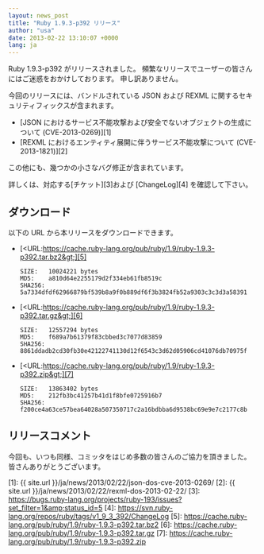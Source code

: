 ```yaml
---
layout: news_post
title: "Ruby 1.9.3-p392 リリース"
author: "usa"
date: 2013-02-22 13:10:07 +0000
lang: ja
---
```


Ruby 1.9.3-p392 がリリースされました。 頻繁なリリースでユーザーの皆さんにはご迷惑をおかけしております。 申し訳ありません。

今回のリリースには、バンドルされている JSON および REXML に関するセキュリティフィックスが含まれます。

* [JSON におけるサービス不能攻撃および安全でないオブジェクトの生成について
  (CVE-2013-0269)][1]
* [REXML におけるエンティティ展開に伴うサービス不能攻撃について
  (CVE-2013-1821)][2]

この他にも、幾つかの小さなバグ修正が含まれています。

詳しくは、対応する[チケット][3]および [ChangeLog][4] を確認して下さい。

## ダウンロード

以下の URL から本リリースをダウンロードできます。

* [&lt;URL:https://cache.ruby-lang.org/pub/ruby/1.9/ruby-1.9.3-p392.tar.bz2&gt;][5]

      SIZE:   10024221 bytes
      MD5:    a810d64e2255179d2f334eb61fb8519c
      SHA256: 5a7334dfdf62966879bf539b8a9f0b889df6f3b3824fb52a9303c3c3d3a58391

* [&lt;URL:https://cache.ruby-lang.org/pub/ruby/1.9/ruby-1.9.3-p392.tar.gz&gt;][6]

      SIZE:   12557294 bytes
      MD5:    f689a7b61379f83cbbed3c7077d83859
      SHA256: 8861ddadb2cd30fb30e42122741130d12f6543c3d62d05906cd41076db70975f

* [&lt;URL:https://cache.ruby-lang.org/pub/ruby/1.9/ruby-1.9.3-p392.zip&gt;][7]

      SIZE:   13863402 bytes
      MD5:    212fb3bc41257b41d1f8bfe0725916b7
      SHA256: f200ce4a63ce57bea64028a507350717c2a16bdbba6d9538bc69e9e7c2177c8b

## リリースコメント

今回も、いつも同様、コミッタをはじめ多数の皆さんのご協力を頂きました。 皆さんありがとうございます。



[1]: {{ site.url }}/ja/news/2013/02/22/json-dos-cve-2013-0269/
[2]: {{ site.url }}/ja/news/2013/02/22/rexml-dos-2013-02-22/
[3]: https://bugs.ruby-lang.org/projects/ruby-193/issues?set_filter=1&amp;status_id=5
[4]: https://svn.ruby-lang.org/repos/ruby/tags/v1_9_3_392/ChangeLog
[5]: https://cache.ruby-lang.org/pub/ruby/1.9/ruby-1.9.3-p392.tar.bz2
[6]: https://cache.ruby-lang.org/pub/ruby/1.9/ruby-1.9.3-p392.tar.gz
[7]: https://cache.ruby-lang.org/pub/ruby/1.9/ruby-1.9.3-p392.zip
